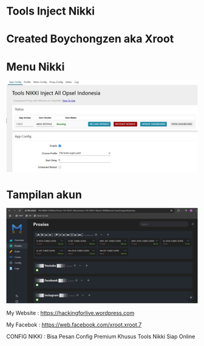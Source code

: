 # Tools Inject Nikki 

# Created Boychongzen aka Xroot

#  Menu Nikki
![be](https://raw.githubusercontent.com/boychongzen18/NIKKI/refs/heads/main/nikki2.jpg)
#  Tampilan akun
![be](https://raw.githubusercontent.com/boychongzen18/NIKKI/refs/heads/main/nikki-1.jpg)



My Website    : https://hackingforlive.wordpress.com

My Facebok    : https://web.facebook.com/xroot.xroot.7

CONFIG NIKKI    : Bisa Pesan Config Premium Khusus Tools Nikki Siap Online
